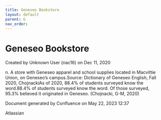 ```yaml
---
title: Geneseo Bookstore
layout: default
parent: G
nav_order:
---
```


# Geneseo Bookstore

Created by  Unknown User (nac16) on Dec 11, 2020

n. A store with Geneseo apparel and school supplies located in Macvittie Union, on Geneseo’s campus.Source: Dictionary of Geneseo English, Fall 2020, ChojnackiAs of 2020, 88.4% of students surveyed know the word.88.4% of students surveyed know the word. Of those surveyed, 95.3% believed it originated in Geneseo. (Chojnacki, G-M, 2020)

Document generated by Confluence on May 22, 2023 12:37

Atlassian
